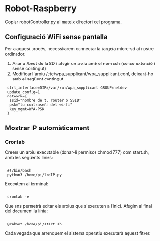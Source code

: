 # Robot-Raspberry

Copiar robotController.py al mateix directori del programa.

## Configuració WiFi sense pantalla
Per a aquest procés, necessitarem connectar la targeta micro-sd al nostre ordinador.
1. Anar a /boot de la SD i afegir un arxiu amb el nom ssh (sense extensió i sense contingut)
2. Modificar l'arxiu /etc/wpa_supplicant/wpa_supplicant.conf, deixant-ho amb el següent contingut:

```
 ctrl_interface=DIR=/var/run/wpa_supplicant GROUP=netdev 
 update_config=1
 network={
  ssid="nombre de tu router o SSID"
  psk="tu contraseña del wi-fi"
  key_mgmt=WPA-PSK 
 } 
```

## Mostrar IP automàticament
### Crontab
Creem un arxiu executable (donar-li permisos chmod 777) com start.sh, amb les següents línies:

<code>
 #!/bin/bash
 python3 /home/pi/lcdIP.py
</code>

Executem al terminal:

<code>
 crontab -e
</code>

Que ens permetrà editar els arxius que s'executen a l'inici. Afegim al final del document la línia:

<code>
 @reboot /home/pi/start.sh
</code>

Cada vegada que arrenquem el sistema operatiu executarà aquest fitxer.
